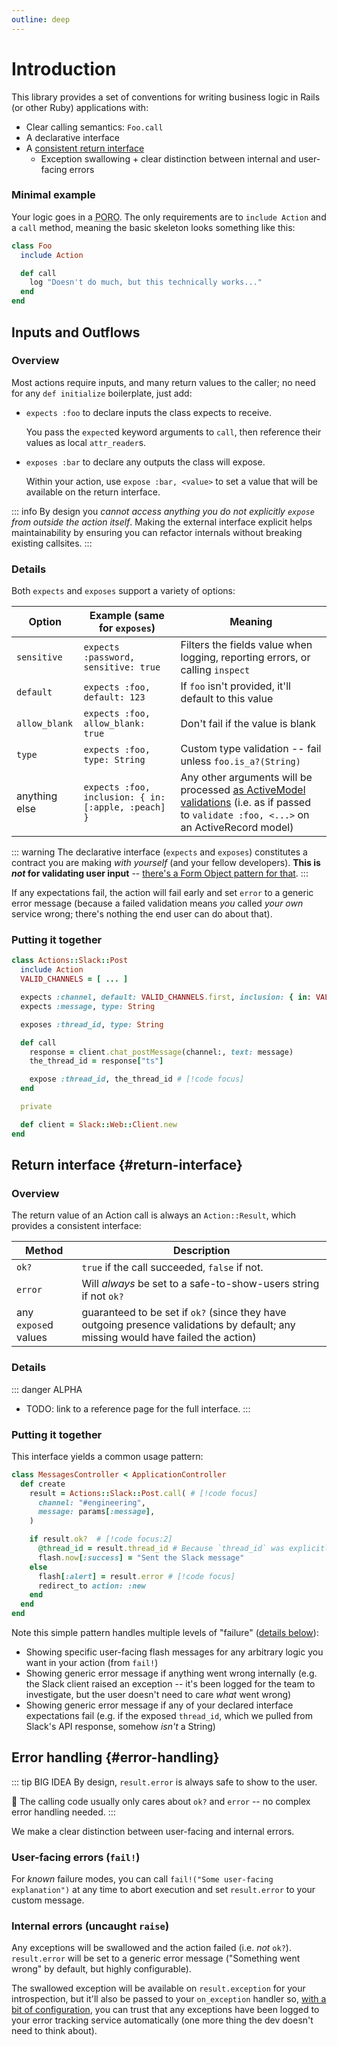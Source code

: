 ```yaml
---
outline: deep
---
```


# Introduction

This library provides a set of conventions for writing business logic in Rails (or other Ruby) applications with:

  * Clear calling semantics: `Foo.call`
  * A declarative interface
  * A [consistent return interface](./#return-interface)
    * Exception swallowing + clear distinction between internal and user-facing errors

### Minimal example

Your logic goes in a <abbr title="Plain Old Ruby Object">PORO</abbr>. The only requirements are to `include Action` and a `call` method, meaning the basic skeleton looks something like this:

```ruby
class Foo
  include Action

  def call
    log "Doesn't do much, but this technically works..."
  end
end
```

## Inputs and Outflows

### Overview

Most actions require inputs, and many return values to the caller; no need for any `def initialize` boilerplate, just add:

  * `expects :foo` to declare inputs the class expects to receive.

    You pass the `expect`ed keyword arguments to `call`, then reference their values as local `attr_reader`s.

  * `exposes :bar` to declare any outputs the class will expose.

    Within your action, use `expose :bar, <value>` to set a value that will be available on the return interface.

::: info
By design you _cannot access anything you do not explicitly `expose` from outside the action itself_.  Making the external interface explicit helps maintainability by ensuring you can refactor internals without breaking existing callsites.
:::

### Details
Both `expects` and `exposes` support a variety of options:

| Option | Example (same for `exposes`) | Meaning |
| -- | -- | -- |
| `sensitive` | `expects :password, sensitive: true` | Filters the fields value when logging, reporting errors, or calling `inspect`
| `default` | `expects :foo, default: 123` | If `foo` isn't provided, it'll default to this value
| `allow_blank` | `expects :foo, allow_blank: true` | Don't fail if the value is blank
| `type` | `expects :foo, type: String` | Custom type validation -- fail unless `foo.is_a?(String)`
| anything else | `expects :foo, inclusion: { in: [:apple, :peach] }` | Any other arguments will be processed [as ActiveModel validations](https://guides.rubyonrails.org/active_record_validations.html) (i.e. as if passed to `validate :foo, <...>` on an ActiveRecord model)

::: warning
The declarative interface (`expects` and `exposes`) constitutes a contract you are making _with yourself_ (and your fellow developers). **This is _not_ for validating user input** -- [there's a Form Object pattern for that](/advanced/validating-user-input).
:::

If any expectations fail, the action will fail early and set `error` to a generic error message (because a failed validation means _you_ called _your own_ service wrong; there's nothing the end user can do about that).


### Putting it together

```ruby
class Actions::Slack::Post
  include Action
  VALID_CHANNELS = [ ... ]

  expects :channel, default: VALID_CHANNELS.first, inclusion: { in: VALID_CHANNELS } # [!code focus:4]
  expects :message, type: String

  exposes :thread_id, type: String

  def call
    response = client.chat_postMessage(channel:, text: message)
    the_thread_id = response["ts"]

    expose :thread_id, the_thread_id # [!code focus]
  end

  private

  def client = Slack::Web::Client.new
end
```

## Return interface {#return-interface}

### Overview

The return value of an Action call is always an `Action::Result`, which provides a consistent interface:

| Method | Description |
| -- | -- |
| `ok?` | `true` if the call succeeded, `false` if not.
| `error` | Will _always_ be set to a safe-to-show-users string if not `ok?`
| any `expose`d values | guaranteed to be set if `ok?` (since they have outgoing presence validations by default; any missing would have failed the action)

### Details

::: danger ALPHA
* TODO: link to a reference page for the full interface.
:::

### Putting it together

This interface yields a common usage pattern:


```ruby
class MessagesController < ApplicationController
  def create
    result = Actions::Slack::Post.call( # [!code focus]
      channel: "#engineering",
      message: params[:message],
    )

    if result.ok?  # [!code focus:2]
      @thread_id = result.thread_id # Because `thread_id` was explicitly exposed
      flash.now[:success] = "Sent the Slack message"
    else
      flash[:alert] = result.error # [!code focus]
      redirect_to action: :new
    end
  end
end
```

Note this simple pattern handles multiple levels of "failure" ([details below](#error-handling)):
* Showing specific user-facing flash messages for any arbitrary logic you want in your action (from `fail!`)
* Showing generic error message if anything went wrong internally (e.g. the Slack client raised an exception -- it's been logged for the team to investigate, but the user doesn't need to care _what_ went wrong)
* Showing generic error message if any of your declared interface expectations fail (e.g. if the exposed `thread_id`, which we pulled from Slack's API response, somehow _isn't_ a String)


## Error handling {#error-handling}

::: tip BIG IDEA
By design, `result.error` is always safe to show to the user.

:star_struck: The calling code usually only cares about `ok?` and `error` -- no complex error handling needed.
:::


We make a clear distinction between user-facing and internal errors.

### User-facing errors (`fail!`)

For _known_ failure modes, you can call `fail!("Some user-facing explanation")` at any time to abort execution and set `result.error` to your custom message.

### Internal errors (uncaught `raise`)

Any exceptions will be swallowed and the action failed (i.e. _not_ `ok?`). `result.error` will be set to a generic error message ("Something went wrong" by default, but highly configurable).
<!-- TODO: link to messaging configs -->

The swallowed exception will be available on `result.exception` for your introspection, but it'll also be passed to your `on_exception` handler so, [with a bit of configuration](/usage/setup), you can trust that any exceptions have been logged to your error tracking service automatically (one more thing the dev doesn't need to think about).
